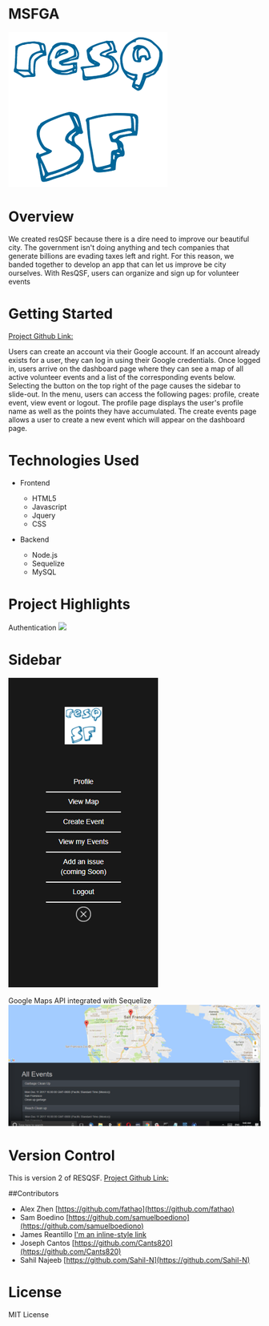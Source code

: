# MSFGA

<img src="/public/assets/images/resqqssff.png">

# Overview

We created resQSF because there is a dire need to improve our beautiful city. The government isn't doing anything and tech companies that generate billions are evading taxes left and right. For this reason, we banded together to develop an app that can let us improve be city ourselves. With ResQSF, users can organize and sign up for volunteer events

# Getting Started
[Project Github Link:](https://github.com/samuelboediono/MSFGA)

Users can create an account via their Google account. If an account already exists for a user, they can log in using their Google credentials. Once logged in, users arrive on the dashboard page where they can see a map of all active volunteer events and a list of the corresponding events below. Selecting the button on the top right of the page causes the sidebar to slide-out. In the menu, users can access the following pages: profile, create event, view event or logout. The profile page displays the user's profile name as well as the points they have accumulated. The create events page allows a user to create a new event which will appear on the dashboard page.

# Technologies Used
  
  * Frontend
    * HTML5
    * Javascript
    * Jquery
    * CSS
  
  * Backend
    * Node.js 
    * Sequelize
    * MySQL    

# Project Highlights
Authentication
<img src="/public/assets/images/cloudappMSFGA.gif">

# Sidebar

<img src="/public/assets/images/navbar.PNG">

Google Maps API integrated with Sequelize
<img src="/public/assets/images/body.PNG">


# Version Control

This is version 2 of RESQSF. [Project Github Link:](https://github.com/samuelboediono/MSFGA)

##Contributors

* Alex Zhen [https://github.com/fathao](https://github.com/fathao)
* Sam Boedino [https://github.com/samuelboediono](https://github.com/samuelboediono)
* James Reantillo [I'm an inline-style link](https://www.google.com)
* Joseph Cantos [https://github.com/Cants820](https://github.com/Cants820)
* Sahil Najeeb [https://github.com/Sahil-N](https://github.com/Sahil-N)

# License
MIT License
